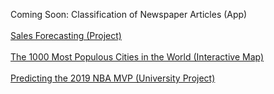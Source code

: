 Coming Soon: Classification of Newspaper Articles (App)
<br/>
<br/>
[Sales Forecasting (Project)](https://danieleparimbelli95.github.io/Sales-Forecasting)
<br/>
<br/>
[The 1000 Most Populous Cities in the World (Interactive Map)](https://danieleparimbelli95.github.io/The-1000-Most-Populous-Cities-in-the-World)
<br/>
<br/>
[Predicting the 2019 NBA MVP (University Project)](https://danieleparimbelli95.github.io/Predicting-the-2019-NBA-MVP)


